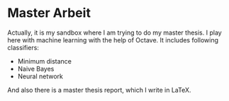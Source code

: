 # Master Arbeit

Actually, it is my sandbox where I am trying to do my master thesis. 
I play here with machine learning with the help of Octave.
It includes following classifiers:
* Minimum distance
* Naive Bayes
* Neural network

And also there is a master thesis report, which I write in LaTeX.